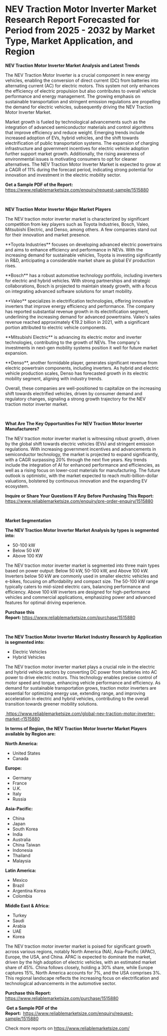 <p><h1>NEV Traction Motor Inverter Market Research Report Forecasted for Period from 2025 -  2032 by Market Type, Market Application, and Region</h1></p><p><strong>NEV Traction Motor Inverter Market Analysis and Latest Trends</strong></p>
<p><p>The NEV Traction Motor Inverter is a crucial component in new energy vehicles, enabling the conversion of direct current (DC) from batteries into alternating current (AC) for electric motors. This system not only enhances the efficiency of electric propulsion but also contributes to overall vehicle performance and energy management. The growing emphasis on sustainable transportation and stringent emission regulations are propelling the demand for electric vehicles, subsequently driving the NEV Traction Motor Inverter Market. </p><p>Market growth is fueled by technological advancements such as the integration of advanced semiconductor materials and control algorithms that improve efficiency and reduce weight. Emerging trends include increased adoption of EVs, hybrid vehicles, and the shift towards electrification of public transportation systems. The expansion of charging infrastructure and government incentives for electric vehicle adoption further support market growth. Additionally, the rising awareness of environmental issues is motivating consumers to opt for cleaner alternatives. The NEV Traction Motor Inverter Market is expected to grow at a CAGR of 11% during the forecast period, indicating strong potential for innovation and investment in the electric mobility sector.</p></p>
<p><strong>Get a Sample PDF of the Report:&nbsp;</strong> <a href="https://www.reliablemarketsize.com/enquiry/request-sample/1515880?utm_campaign=3072&utm_medium=2&utm_source=Github&utm_content=ia&utm_term=29032025&utm_id=nev-traction-motor-inverter">https://www.reliablemarketsize.com/enquiry/request-sample/1515880</a></p>
<p>&nbsp;</p>
<p><strong>NEV Traction Motor Inverter Major Market Players</strong></p>
<p><p>The NEV traction motor inverter market is characterized by significant competition from key players such as Toyota Industries, Bosch, Valeo, Mitsubishi Electric, and Denso, among others. A few companies stand out for their innovation and market presence.</p><p>**Toyota Industries** focuses on developing advanced electric powertrains and aims to enhance efficiency and performance in NEVs. With the increasing demand for sustainable vehicles, Toyota is investing significantly in R&D, anticipating a considerable market share as global EV production rises.</p><p>**Bosch** has a robust automotive technology portfolio, including inverters for electric and hybrid vehicles. With strong partnerships and strategic collaborations, Bosch is projected to maintain steady growth, with a focus on integrating advanced software solutions for smart mobility.</p><p>**Valeo** specializes in electrification technologies, offering innovative inverters that improve energy efficiency and performance. The company has reported substantial revenue growth in its electrification segment, underlining the increasing demand for advanced powertrains. Valeo's sales revenue reached approximately €19.2 billion in 2021, with a significant portion attributed to electric vehicle components.</p><p>**Mitsubishi Electric** is advancing its electric motor and inverter technologies, contributing to the growth of NEVs. The company's investments in next-gen mobility systems position it well for future market expansion.</p><p>**Denso**, another formidable player, generates significant revenue from electric powertrain components, including inverters. As hybrid and electric vehicle production scales, Denso has forecasted growth in its electric mobility segment, aligning with industry trends.</p><p>Overall, these companies are well-positioned to capitalize on the increasing shift towards electrified vehicles, driven by consumer demand and regulatory changes, signaling a strong growth trajectory for the NEV traction motor inverter market.</p></p>
<p>&nbsp;</p>
<p><strong>What Are The Key Opportunities For NEV Traction Motor Inverter Manufacturers?</strong></p>
<p><p>The NEV traction motor inverter market is witnessing robust growth, driven by the global shift towards electric vehicles (EVs) and stringent emission regulations. With increasing government incentives and advancements in semiconductor technology, the market is projected to expand significantly, with a CAGR surpassing 20% through the next five years. Key trends include the integration of AI for enhanced performance and efficiencies, as well as a rising focus on lower-cost materials for manufacturing. The future outlook is optimistic, with the market expected to reach multi-billion-dollar valuations, bolstered by continuous innovation and the expanding EV ecosystem.</p></p>
<p><strong>Inquire or Share Your Questions If Any Before Purchasing This Report:</strong> <a href="https://www.reliablemarketsize.com/enquiry/pre-order-enquiry/1515880?utm_campaign=3072&utm_medium=2&utm_source=Github&utm_content=ia&utm_term=29032025&utm_id=nev-traction-motor-inverter">https://www.reliablemarketsize.com/enquiry/pre-order-enquiry/1515880</a></p>
<p>&nbsp;</p>
<p><strong>Market Segmentation</strong></p>
<p><strong>The NEV Traction Motor Inverter Market Analysis by types is segmented into:</strong></p>
<p><ul><li>50-100 kW</li><li>Below 50 kW</li><li>Above 100 KW</li></ul></p>
<p><p>The NEV traction motor inverter market is segmented into three main types based on power output: Below 50 kW, 50-100 kW, and Above 100 kW. Inverters below 50 kW are commonly used in smaller electric vehicles and e-bikes, focusing on affordability and compact size. The 50-100 kW range typically caters to mid-sized electric cars, balancing performance and efficiency. Above 100 kW inverters are designed for high-performance vehicles and commercial applications, emphasizing power and advanced features for optimal driving experience.</p></p>
<p><strong>Purchase this Report:&nbsp;</strong><a href="https://www.reliablemarketsize.com/purchase/1515880?utm_campaign=3072&utm_medium=2&utm_source=Github&utm_content=ia&utm_term=29032025&utm_id=nev-traction-motor-inverter">https://www.reliablemarketsize.com/purchase/1515880</a></p>
<p>&nbsp;</p>
<p><strong>The NEV Traction Motor Inverter Market Industry Research by Application is segmented into:</strong></p>
<p><ul><li>Electric Vehicles</li><li>Hybrid Vehicles</li></ul></p>
<p><p>The NEV traction motor inverter market plays a crucial role in the electric and hybrid vehicle sectors by converting DC power from batteries into AC power to drive electric motors. This technology enables precise control of motor speed and torque, enhancing vehicle performance and efficiency. As demand for sustainable transportation grows, traction motor inverters are essential for optimizing energy use, extending range, and improving acceleration in electric and hybrid vehicles, contributing to the overall transition towards greener mobility solutions.</p></p>
<p><a href="https://www.reliablemarketsize.com/global-nev-traction-motor-inverter-market-r1515880?utm_campaign=3072&utm_medium=2&utm_source=Github&utm_content=ia&utm_term=29032025&utm_id=nev-traction-motor-inverter">&nbsp;https://www.reliablemarketsize.com/global-nev-traction-motor-inverter-market-r1515880</a></p>
<p><strong>In terms of Region, the NEV Traction Motor Inverter Market Players available by Region are:</strong></p>
<p>
    <p> <strong> North America: </strong>
        <ul>
            <li>United States</li>
            <li>Canada</li>
        </ul>
        </p> 
    <p> <strong> Europe: </strong>
        <ul>
            <li>Germany</li>
            <li>France</li>
            <li>U.K.</li>
            <li>Italy</li>
            <li>Russia</li>
        </ul>
        </p> 
    <p> <strong> Asia-Pacific: </strong>
        <ul>
            <li>China</li>
            <li>Japan</li>
            <li>South Korea</li>
            <li>India</li>
            <li>Australia</li>
            <li>China Taiwan</li>
            <li>Indonesia</li>
            <li>Thailand</li>
            <li>Malaysia</li>
        </ul>
        </p> 
    <p> <strong> Latin America: </strong>
        <ul>
            <li>Mexico</li>
            <li>Brazil</li>
            <li>Argentina Korea</li>
            <li>Colombia</li>
        </ul>
        </p> 
    <p> <strong> Middle East & Africa: </strong>
        <ul>
            <li>Turkey</li>
            <li>Saudi</li>
            <li>Arabia</li>
            <li>UAE</li>
            <li>Korea</li>
        </ul>
    </p>
    </p>
<p><p>The NEV traction motor inverter market is poised for significant growth across various regions, notably North America (NA), Asia-Pacific (APAC), Europe, the USA, and China. APAC is expected to dominate the market, driven by the high adoption of electric vehicles, with an estimated market share of 45%. China follows closely, holding a 30% share, while Europe captures 15%, North America accounts for 7%, and the USA comprises 3%. This regional landscape reflects the increasing focus on electrification and technological advancements in the automotive sector.</p></p>
<p><strong>Purchase this Report: </strong><a href="https://www.reliablemarketsize.com/purchase/1515880?utm_campaign=3072&utm_medium=2&utm_source=Github&utm_content=ia&utm_term=29032025&utm_id=nev-traction-motor-inverter">https://www.reliablemarketsize.com/purchase/1515880</a></p>
<p>&nbsp;<strong>Get a Sample PDF of the Report:&nbsp;&nbsp;</strong><a href="https://www.reliablemarketsize.com/enquiry/request-sample/1515880?utm_campaign=3072&utm_medium=2&utm_source=Github&utm_content=ia&utm_term=29032025&utm_id=nev-traction-motor-inverter">https://www.reliablemarketsize.com/enquiry/request-sample/1515880</a></p>
<p><strong></strong></p>
<p>Check more reports on <a href="https://www.reliablemarketsize.com/?utm_campaign=3072&utm_medium=2&utm_source=Github&utm_content=ia&utm_term=29032025&utm_id=nev-traction-motor-inverter">https://www.reliablemarketsize.com/</a></p>